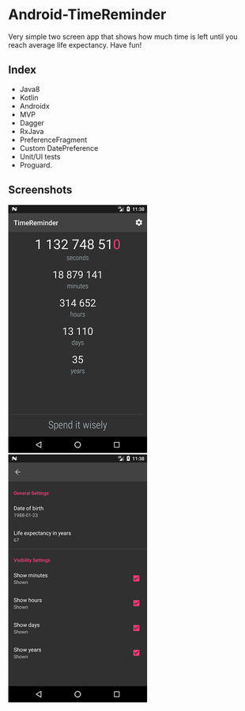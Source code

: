 # Android-TimeReminder

Very simple two screen app that shows how much time is left until you reach average life expectancy. Have fun!

## Index
- Java8
- Kotlin
- Androidx
- MVP
- Dagger
- RxJava
- PreferenceFragment
- Custom DatePreference
- Unit/UI tests
- Proguard.

## Screenshots

[![Main Screen][screen1th]][screen1]
[![Preference Screen][screen2th]][screen2]

[screen1th]: dev_files/screens/screen1_thumbnail.png
[screen1]: dev_files/screens/screen1.png
[screen2th]: dev_files/screens/screen2_thumbnail.png
[screen2]: dev_files/screens/screen2.png
